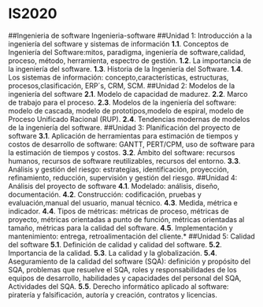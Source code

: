 # IS2020
##Ingenieria de software Ingenieria-software
##Unidad 1: Introducción a la ingeniería del software y sistemas de información
**1.1**. Conceptos de Ingeniería del Software:mitos, paradigma, ingeniería de software,calidad, proceso, método, herramienta, espectro de gestión.
**1.2**. La importancia de la ingeniería del software.
**1.3**. Historia de la Ingeniería del Software.
**1.4**. Los sistemas de información: concepto,características, estructuras, procesos,clasificación, ERP´s, CRM, SCM.
##Unidad 2: Modelos de la ingeniería del software
**2.1**. Modelo de capacidad de madurez.
**2.2**. Marco de trabajo para el proceso.
**2.3**. Modelos de la ingeniería del software: modelo de cascada, modelo de prototipos,modelo de espiral, modelo de Proceso Unificado Racional (RUP).
**2.4**. Tendencias modernas de modelos de la ingeniería del software.
##Unidad 3: Planificación del proyecto de software
**3.1**. Aplicación de herramientas para estimación de tiempos y costos de desarrollo de software: GANTT, PERT/CPM, uso de software para la estimación de tiempos y costos.
**3.2**. Ámbito del software: recursos humanos, recursos de software reutilizables, recursos del entorno.
**3.3**. Análisis y gestión del riesgo: estrategias, identificación, proyección, refinamiento, reducción, supervisión y gestión del riesgo.
##Unidad 4: Análisis del proyecto de software
**4.1**. Modelado: análisis, diseño, documentación.
**4.2**. Construcción: codificación, pruebas y evaluación,manual del usuario, manual técnico.
**4.3**. Medida, métrica e indicador.
**4.4**. Tipos de métricas: métricas de proceso, métricas de proyecto, métricas orientadas a punto de función, métricas orientadas al tamaño, métricas para la calidad del software.
**4.5**. Implementación y mantenimiento: entrega, retroalimentación del cliente.*
##Unidad 5: Calidad del software
**5.1**. Definición de calidad y calidad del software.
**5.2**. Importancia de la calidad.
**5.3**. La calidad y la globalización.
**5.4**. Aseguramiento de la calidad del software (SQA): definición y propósito del SQA, problemas que resuelve el SQA, roles y responsabilidades de los equipos de desarrollo, habilidades y capacidades del personal del SQA, Actividades del SQA.
**5.5**. Derecho informático aplicado al software: piratería y falsificación, autoría y creación, contratos y licencias.
